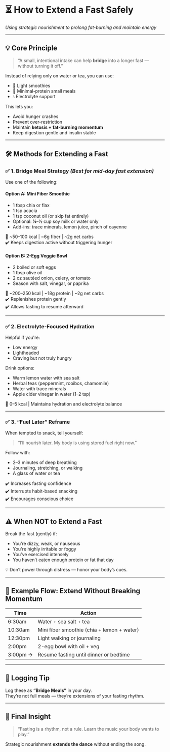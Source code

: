 # ⏳ How to Extend a Fast Safely  
*Using strategic nourishment to prolong fat-burning and maintain energy*

---

## 💡 Core Principle

> “A small, intentional intake can help **bridge** into a longer fast — without turning it off.”

Instead of relying only on water or tea, you can use:
- 🥤 Light smoothies  
- 🍳 Minimal-protein small meals  
- 💧 Electrolyte support  

This lets you:
- Avoid hunger crashes  
- Prevent over-restriction  
- Maintain **ketosis + fat-burning momentum**  
- Keep digestion gentle and insulin stable

---

## 🛠️ Methods for Extending a Fast

### ✅ 1. Bridge Meal Strategy *(Best for mid-day fast extension)*

Use one of the following:

#### Option A: Mini Fiber Smoothie  
- 1 tbsp chia or flax  
- 1 tsp acacia  
- 1 tsp coconut oil (or skip fat entirely)  
- Optional: ¼–½ cup soy milk or water only  
- Add-ins: trace minerals, lemon juice, pinch of cayenne  

🧾 ~50–100 kcal | ~6g fiber | ~2g net carbs  
✔️ Keeps digestion active without triggering hunger

#### Option B: 2-Egg Veggie Bowl  
- 2 boiled or soft eggs  
- 1 tbsp olive oil  
- 2 oz sautéed onion, celery, or tomato  
- Season with salt, vinegar, or paprika  

🧾 ~200–250 kcal | ~18g protein | ~2g net carbs  
✔️ Replenishes protein gently  
✔️ Allows fasting to resume afterward

---

### ✅ 2. Electrolyte-Focused Hydration

Helpful if you're:
- Low energy  
- Lightheaded  
- Craving but not truly hungry  

Drink options:
- Warm lemon water with sea salt  
- Herbal teas (peppermint, rooibos, chamomile)  
- Water with trace minerals  
- Apple cider vinegar in water (1–2 tsp)  

🧾 0–5 kcal | Maintains hydration and electrolyte balance

---

### ✅ 3. “Fuel Later” Reframe

When tempted to snack, tell yourself:

> “I’ll nourish later. My body is using stored fuel right now.”

Follow with:
- 2–3 minutes of deep breathing  
- Journaling, stretching, or walking  
- A glass of water or tea  

✔️ Increases fasting confidence  
✔️ Interrupts habit-based snacking  
✔️ Encourages conscious choice

---

## ⚠️ When NOT to Extend a Fast

Break the fast (gently) if:
- You’re dizzy, weak, or nauseous  
- You're highly irritable or foggy  
- You’ve exercised intensely  
- You haven’t eaten enough protein or fat that day  

💡 Don’t power through distress — honor your body’s cues.

---

## 🔁 Example Flow: Extend Without Breaking Momentum

| Time     | Action                                 |
|----------|-----------------------------------------|
| 6:30am   | Water + sea salt + tea  
| 10:30am  | Mini fiber smoothie (chia + lemon + water)  
| 12:30pm  | Light walking or journaling  
| 2:00pm   | 2-egg bowl with oil + veg  
| 3:00pm → | Resume fasting until dinner or bedtime  

---

## 🧾 Logging Tip

Log these as **“Bridge Meals”** in your day.  
They’re not full meals — they’re extensions of your fasting rhythm.

---

## 🧠 Final Insight

> “Fasting is a rhythm, not a rule. Learn the music your body wants to play.”

Strategic nourishment **extends the dance** without ending the song.
